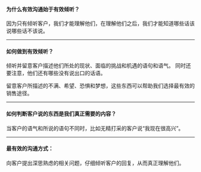 #### 为什么有效沟通始于有效倾听？
因为只有倾听客户，我们才能理解他们，在理解他们之后，我们才能知道哪些话该说哪些话不该说。

***

#### 如何做到有效倾听？
倾听并留意客户描述他们所处的现状、面临的挑战和机遇的语句和语气。
同时还要注意，他们还有哪些没有说出口的话语。

留意客户所描述的不满、希望、恐惧和梦想，这些东西可以帮助我们选择最有效的销售途径。

***

#### 如何判断客户说的东西是我们真正需要的内容？
当客户的语气和所说的语句不同时，比如无精打采的客户说“我现在很高兴”。

***
#### 最有效的沟通方式：
向客户提出深思熟虑的相关问题，仔细倾听客户的回复，从而真正理解他们。




